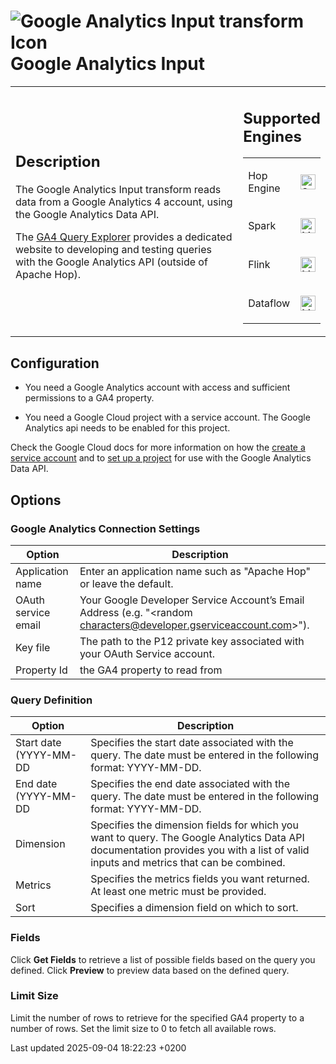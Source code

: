 <div id="header">

# <span class="image image-doc-icon">![Google Analytics Input transform Icon](../assets/images/transforms/icons/google-analytics.svg)</span> Google Analytics Input

</div>

<div id="content">

<div id="preamble">

<div class="sectionbody">

<table>
<colgroup>
<col style="width: 75%" />
<col style="width: 25%" />
</colgroup>
<tbody>
<tr class="odd">
<td><div class="content">
<div class="sect1">
<h2 id="_description">Description</h2>
<div class="sectionbody">
<div class="paragraph">
<p>The Google Analytics Input transform reads data from a Google Analytics 4 account, using the Google Analytics Data API.</p>
</div>
<div class="paragraph">
<p>The <a href="https://ga-dev-tools.google/ga4/query-explorer/">GA4 Query Explorer</a> provides a dedicated website to developing and testing queries with the Google Analytics API (outside of Apache Hop).</p>
</div>
</div>
</div>
</div></td>
<td><div class="content">
<div class="sect1">
<h2 id="_supported_engines">Supported Engines</h2>
<div class="sectionbody">
<table>
<tbody>
<tr class="odd">
<td><p>Hop Engine</p></td>
<td><div class="content">
<div class="paragraph">
<p><span class="image"><img src="../assets/images/check_mark.svg" alt="Supported" width="24" /></span></p>
</div>
</div></td>
</tr>
<tr class="even">
<td><p>Spark</p></td>
<td><div class="content">
<div class="paragraph">
<p><span class="image"><img src="../assets/images/question_mark.svg" alt="Maybe Supported" width="24" /></span></p>
</div>
</div></td>
</tr>
<tr class="odd">
<td><p>Flink</p></td>
<td><div class="content">
<div class="paragraph">
<p><span class="image"><img src="../assets/images/question_mark.svg" alt="Maybe Supported" width="24" /></span></p>
</div>
</div></td>
</tr>
<tr class="even">
<td><p>Dataflow</p></td>
<td><div class="content">
<div class="paragraph">
<p><span class="image"><img src="../assets/images/question_mark.svg" alt="Maybe Supported" width="24" /></span></p>
</div>
</div></td>
</tr>
</tbody>
</table>
</div>
</div>
</div></td>
</tr>
</tbody>
</table>

</div>

</div>

<div class="sect1">

## Configuration

<div class="sectionbody">

<div class="ulist">

  - You need a Google Analytics account with access and sufficient permissions to a GA4 property.

  - You need a Google Cloud project with a service account. The Google Analytics api needs to be enabled for this project.

</div>

<div class="paragraph">

Check the Google Cloud docs for more information on how the [create a service account](https://cloud.google.com/iam/docs/service-accounts-create) and to [set up a project](https://developers.google.com/analytics/devguides/reporting/data/v1/quickstart-client-libraries) for use with the Google Analytics Data API.

</div>

</div>

</div>

<div class="sect1">

## Options

<div class="sectionbody">

<div class="sect2">

### Google Analytics Connection Settings

| Option              | Description                                                                                                           |
| ------------------- | --------------------------------------------------------------------------------------------------------------------- |
| Application name    | Enter an application name such as "Apache Hop" or leave the default.                                                  |
| OAuth service email | Your Google Developer Service Account’s Email Address (e.g. "\<random <characters@developer.gserviceaccount.com>\>"). |
| Key file            | The path to the P12 private key associated with your OAuth Service account.                                           |
| Property Id         | the GA4 property to read from                                                                                         |

</div>

<div class="sect2">

### Query Definition

| Option                 | Description                                                                                                                                                                        |
| ---------------------- | ---------------------------------------------------------------------------------------------------------------------------------------------------------------------------------- |
| Start date (YYYY-MM-DD | Specifies the start date associated with the query. The date must be entered in the following format: YYYY-MM-DD.                                                                  |
| End date (YYYY-MM-DD   | Specifies the end date associated with the query. The date must be entered in the following format: YYYY-MM-DD.                                                                    |
| Dimension              | Specifies the dimension fields for which you want to query. The Google Analytics Data API documentation provides you with a list of valid inputs and metrics that can be combined. |
| Metrics                | Specifies the metrics fields you want returned. At least one metric must be provided.                                                                                              |
| Sort                   | Specifies a dimension field on which to sort.                                                                                                                                      |

</div>

<div class="sect2">

### Fields

<div class="paragraph">

Click **Get Fields** to retrieve a list of possible fields based on the query you defined. Click **Preview** to preview data based on the defined query.

</div>

</div>

<div class="sect2">

### Limit Size

<div class="paragraph">

Limit the number of rows to retrieve for the specified GA4 property to a number of rows. Set the limit size to 0 to fetch all available rows.

</div>

</div>

</div>

</div>

</div>

<div id="footer">

<div id="footer-text">

Last updated 2025-09-04 18:22:23 +0200

</div>

</div>
